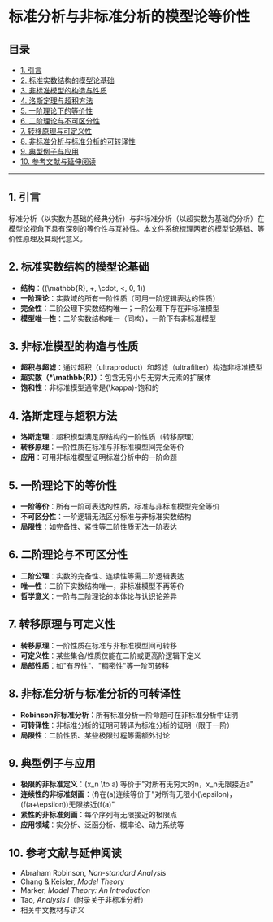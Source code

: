 # 标准分析与非标准分析的模型论等价性

## 目录
- [1. 引言](#1-引言)
- [2. 标准实数结构的模型论基础](#2-标准实数结构的模型论基础)
- [3. 非标准模型的构造与性质](#3-非标准模型的构造与性质)
- [4. 洛斯定理与超积方法](#4-洛斯定理与超积方法)
- [5. 一阶理论下的等价性](#5-一阶理论下的等价性)
- [6. 二阶理论与不可区分性](#6-二阶理论与不可区分性)
- [7. 转移原理与可定义性](#7-转移原理与可定义性)
- [8. 非标准分析与标准分析的可转译性](#8-非标准分析与标准分析的可转译性)
- [9. 典型例子与应用](#9-典型例子与应用)
- [10. 参考文献与延伸阅读](#10-参考文献与延伸阅读)

---

## 1. 引言

标准分析（以实数为基础的经典分析）与非标准分析（以超实数为基础的分析）在模型论视角下具有深刻的等价性与互补性。本文件系统梳理两者的模型论基础、等价性原理及其现代意义。

## 2. 标准实数结构的模型论基础

- **结构**：\((\mathbb{R}, +, \cdot, <, 0, 1)\)
- **一阶理论**：实数域的所有一阶性质（可用一阶逻辑表达的性质）
- **完全性**：二阶公理下实数结构唯一；一阶公理下存在非标准模型
- **模型唯一性**：二阶实数结构唯一（同构），一阶下有非标准模型

## 3. 非标准模型的构造与性质

- **超积与超滤**：通过超积（ultraproduct）和超滤（ultrafilter）构造非标准模型
- **超实数（*\mathbb{R}）**：包含无穷小与无穷大元素的扩展体
- **饱和性**：非标准模型通常是\(\kappa\)-饱和的

## 4. 洛斯定理与超积方法

- **洛斯定理**：超积模型满足原结构的一阶性质（转移原理）
- **转移原理**：一阶性质在标准与非标准模型间完全等价
- **应用**：可用非标准模型证明标准分析中的一阶命题

## 5. 一阶理论下的等价性

- **一阶等价**：所有一阶可表达的性质，标准与非标准模型完全等价
- **不可区分性**：一阶逻辑无法区分标准与非标准实数结构
- **局限性**：如完备性、紧性等二阶性质无法一阶表达

## 6. 二阶理论与不可区分性

- **二阶公理**：实数的完备性、连续性等需二阶逻辑表达
- **唯一性**：二阶下实数结构唯一，非标准模型不再等价
- **哲学意义**：一阶与二阶理论的本体论与认识论差异

## 7. 转移原理与可定义性

- **转移原理**：一阶性质在标准与非标准模型间可转移
- **可定义性**：某些集合/性质仅能在二阶或更高阶逻辑下定义
- **局部性质**：如"有界性"、"稠密性"等一阶可转移

## 8. 非标准分析与标准分析的可转译性

- **Robinson非标准分析**：所有标准分析一阶命题可在非标准分析中证明
- **可转译性**：非标准分析的证明可转译为标准分析的证明（限于一阶）
- **局限性**：二阶性质、某些极限过程等需额外讨论

## 9. 典型例子与应用

- **极限的非标准定义**：\(x_n \to a\) 等价于"对所有无穷大的n，x_n无限接近a"
- **连续性的非标准刻画**：\(f\)在\(a\)连续等价于"对所有无限小\(\epsilon\)，\(f(a+\epsilon)\)无限接近\(f(a)"
- **紧性的非标准刻画**：每个序列有无限接近的极限点
- **应用领域**：实分析、泛函分析、概率论、动力系统等

## 10. 参考文献与延伸阅读

- Abraham Robinson, *Non-standard Analysis*
- Chang & Keisler, *Model Theory*
- Marker, *Model Theory: An Introduction*
- Tao, *Analysis I*（附录关于非标准分析）
- 相关中文教材与讲义 
